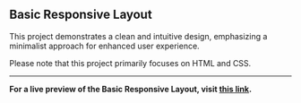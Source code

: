 ## Basic Responsive Layout

This project demonstrates a clean and intuitive design, emphasizing a minimalist approach for enhanced user experience.

Please note that this project primarily focuses on HTML and CSS.

---

**For a live preview of the Basic Responsive Layout, visit [this link](https://basic-responsive-layout.netlify.app/).**


